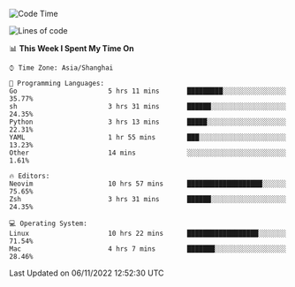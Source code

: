 <!--START_SECTION:waka-->
![Code Time](http://img.shields.io/badge/Code%20Time-962%20hrs%2032%20mins-blue)

![Lines of code](https://img.shields.io/badge/From%20Hello%20World%20I%27ve%20Written-24%20Thousand%20lines%20of%20code-blue)

📊 **This Week I Spent My Time On** 

```text
⌚︎ Time Zone: Asia/Shanghai

💬 Programming Languages: 
Go                       5 hrs 11 mins       █████████░░░░░░░░░░░░░░░░   35.77% 
sh                       3 hrs 31 mins       ██████░░░░░░░░░░░░░░░░░░░   24.35% 
Python                   3 hrs 13 mins       █████░░░░░░░░░░░░░░░░░░░░   22.31% 
YAML                     1 hr 55 mins        ███░░░░░░░░░░░░░░░░░░░░░░   13.23% 
Other                    14 mins             ░░░░░░░░░░░░░░░░░░░░░░░░░   1.61%

🔥 Editors: 
Neovim                   10 hrs 57 mins      ███████████████████░░░░░░   75.65% 
Zsh                      3 hrs 31 mins       ██████░░░░░░░░░░░░░░░░░░░   24.35%

💻 Operating System: 
Linux                    10 hrs 22 mins      ██████████████████░░░░░░░   71.54% 
Mac                      4 hrs 7 mins        ███████░░░░░░░░░░░░░░░░░░   28.46%

```


 Last Updated on 06/11/2022 12:52:30 UTC
<!--END_SECTION:waka-->
